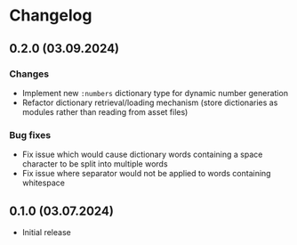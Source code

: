 # Changelog

## 0.2.0 (03.09.2024)

### Changes

* Implement new `:numbers` dictionary type for dynamic number generation
* Refactor dictionary retrieval/loading mechanism (store dictionaries as modules rather than reading from asset files)

### Bug fixes

* Fix issue which would cause dictionary words containing a space character to be split into multiple words
* Fix issue where separator would not be applied to words containing whitespace

## 0.1.0 (03.07.2024)

* Initial release 